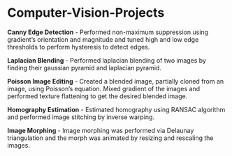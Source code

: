 # Computer-Vision-Projects

**Canny Edge Detection** - Performed non-maximum suppression using gradient’s orientation and magnitude and tuned high and low edge thresholds to perform hysteresis to detect edges.

**Laplacian Blending** - Performed laplacian blending of two images by finding their gaussian pyramid and laplacian pyramid.

**Poisson Image Editing** - Created a blended image, partially cloned from an image, using Poisson’s equation. Mixed gradient of the images and performed texture flattening to get the desired blended image.

**Homography Estimation** - Estimated homography using RANSAC algorithm and performed image stitching by inverse warping.

**Image Morphing** - Image morphing was performed via Delaunay triangulation and the morph was animated by resizing and rescaling the images.
           
